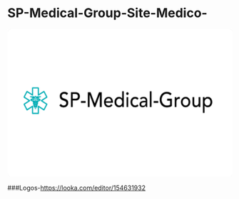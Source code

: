 # SP-Medical-Group-Site-Medico-

<img src="/views/assets/img/logo.png">

###Logos-https://looka.com/editor/154631932

